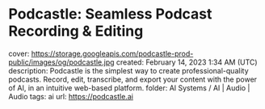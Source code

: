 # Podcastle: Seamless Podcast Recording & Editing

cover: https://storage.googleapis.com/podcastle-prod-public/images/og/podcastle.jpg
created: February 14, 2023 1:34 AM (UTC)
description: Podcastle is the simplest way to create professional-quality podcasts. Record, edit, transcribe, and export your content with the power of AI, in an intuitive web-based platform.
folder: AI Systems / AI | Audio | Audio
tags: ai
url: https://podcastle.ai